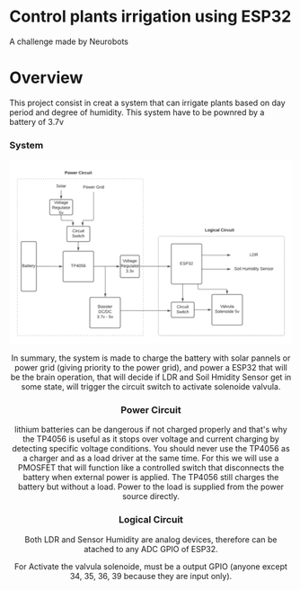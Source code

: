 # Control plants irrigation using ESP32

A challenge made by Neurobots

# Overview

This project consist in creat a system that can irrigate plants based on day period and degree of humidity. This system have to be pownred by a battery of 3.7v 

### System

<div align="center"><img alt="Block Diagram" width="580" src="docs/Image/Block-Diagram.png" />

 In summary, the system is made to charge the battery with solar pannels or power grid (giving priority to the power grid), and power a ESP32 that will be the brain operation, that will decide if LDR and Soil Hmidity Sensor get in some state, will trigger the circuit switch to activate solenoide valvula.

### Power Circuit
lithium batteries can be dangerous if not charged properly and that's why the TP4056 is useful as it stops over voltage and current charging by detecting specific voltage conditions. You should never use the TP4056 as a charger and as a load driver at the same time. For this we will use a PMOSFET that will function like a controlled switch that disconnects the battery when external power is applied.
 The TP4056 still charges the battery but without a load. Power to the load is supplied from the power source directly.

### Logical Circuit

Both LDR and Sensor Humidity are analog devices, therefore can be atached to any ADC GPIO of ESP32.

For Activate the valvula solenoide, must be a output GPIO (anyone except 34, 35, 36, 39 because they are input only).

